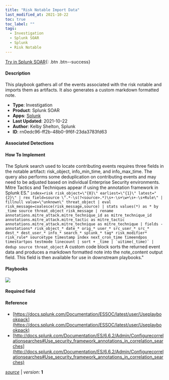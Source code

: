 ```yaml
---
title: "Risk Notable Import Data"
last_modified_at: 2021-10-22
toc: true
toc_label: ""
tags:
  - Investigation
  - Splunk SOAR
  - Splunk
  - Risk Notable
---
```


[Try in Splunk SOAR](https://www.splunk.com/en_us/software/splunk-security-orchestration-and-automation.html){: .btn .btn--success}

#### Description

This playbook gathers all of the events associated with the risk notable and imports them as artifacts. It also generates a custom markdown formatted note.

- **Type**: Investigation
- **Product**: Splunk SOAR
- **Apps**: [Splunk](https://splunkbase.splunk.com/apps/#/search/Splunk/product/soar)
- **Last Updated**: 2021-10-22
- **Author**: Kelby Shelton, Splunk
- **ID**: rn0edc96-ff2b-48b0-9f6f-23da3783fd63

#### Associated Detections


#### How To Implement
The Splunk search used to locate contributing events requires three fields in the notable artifact\: risk_object, info_min_time, and info_max_time. The query also performs some deduplication on contributing events and may need to be adjusted based on individual Enterprise Security environments. Mitre Tactics and Techniques appear if using the annotation framework in Splunk ES."
```index=risk risk_object=\"{0}\" earliest=\"{1}\" latest="{2}\" | rex field=source \".*-\s(?<source>.*)\s+-\s+\w+\s+-\s+Rule\" | fillnull value=\"unknown\" threat_object | eval risk_message=coalesce(risk_message,source) | stats values(*) as * by _time source threat_object risk_message | rename annotations.mitre_attack.mitre_technique_id as mitre_technique_id annotations.mitre_attack.mitre_tactic as mitre_tactic annotations.mitre_attack.mitre_technique as mitre_technique | fields - annotations* risk_object_* date_* orig_* user_* src_user_* src_* dest_* dest_user_* info_* search_* splunk_* tag* risk_modifier* risk_rule* sourcetype timestamp index next_cron_time timeendpos timestartpos testmode linecount | sort + _time | `uitime(_time)` | dedup source threat_object```
A custom code block sorts the returned event data and produces a markdown formatted note into the note_content output field. This field is then available for use in downstream playbooks."


#### Playbooks
![](https://raw.githubusercontent.com/splunk/security_content/develop/playbooks/risk_notable_import_data.png)

#### Required field


#### Reference

* [https://docs.splunk.com/Documentation/ESSOC/latest/user/Useplaybookpack](https://docs.splunk.com/Documentation/ESSOC/latest/user/Useplaybookpack)
* [http://docs.splunk.com/Documentation/ES/6.6.2/Admin/Configurecorrelationsearches#Use_security_framework_annotations_in_correlation_searches](http://docs.splunk.com/Documentation/ES/6.6.2/Admin/Configurecorrelationsearches#Use_security_framework_annotations_in_correlation_searches)




[*source*](https://github.com/splunk/security_content/tree/develop/playbooks/risk_notable_import_data.yml) \| *version*: **1**